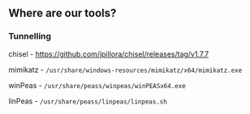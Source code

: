 ## Where are our tools?

### Tunnelling
chisel - https://github.com/jpillora/chisel/releases/tag/v1.7.7

mimikatz - `/usr/share/windows-resources/mimikatz/x64/mimikatz.exe`

winPeas - `/usr/share/peass/winpeas/winPEASx64.exe`

linPeas - `/usr/share/peass/linpeas/linpeas.sh`

